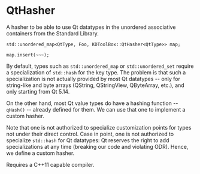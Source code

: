 QtHasher
========

A hasher to be able to use Qt datatypes in the unordered associative containers from
the Standard Library.

```
std::unordered_map<QtType, Foo, KDToolBox::QtHasher<QtType>> map;

map.insert(~~~);
```

By default, types such as `std::unordered_map` or `std::unordered_set` require
a specialization of `std::hash` for the key type. The problem is that such a
specialization is not actually provided by most Qt datatypes -- only for string-like
and byte arrays (QString, QStringView, QByteArray, etc.), and only starting
from Qt 5.14.

On the other hand, most Qt value types do have a hashing function -- `qHash()` --
already defined for them. We can use that one to implement a custom hasher.

Note that one is not authorized to specialize customization points for types
not under their direct control. Case in point, one is not authorized to specialize
`std::hash` for Qt datatypes: Qt reserves the right to add specializations at
any time (breaking our code and violating ODR). Hence, we define a custom
hasher.

Requires a C++11 capable compiler.

